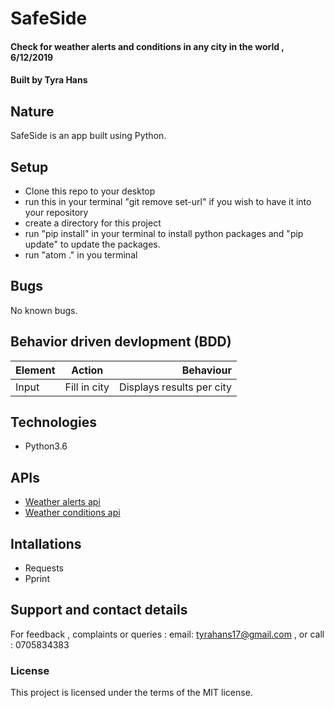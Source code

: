# SafeSide
#### Check for weather alerts and conditions in any city in the world  , 6/12/2019
#### Built by **Tyra Hans**
## Nature
SafeSide is an app built using Python.
## Setup
* Clone this repo to your desktop
* run this in your terminal "git remove set-url" if you wish to have it into your repository
* create a directory for this project
* run "pip install" in your terminal to install python packages and "pip update" to update the packages.
* run "atom ." in you terminal

## Bugs
No known bugs.
## Behavior driven devlopment (BDD)
| Element           | Action               | Behaviour                   |
| ------------------|:--------------------:| ---------------------------:|
| Input             | Fill in city         | Displays results per city   |


## Technologies
* Python3.6

## APIs
* [Weather alerts api](https://developer.here.com/documentation/weather/dev_guide/topics/example-severe-weather-alerts.html)
* [Weather conditions api](https://openweathermap.org/appid)


## Intallations
* Requests
* Pprint

## Support and contact details
For feedback , complaints or queries :
 email: tyrahans17@gmail.com , or call : 0705834383
### License
This project is licensed under the terms of the MIT license.